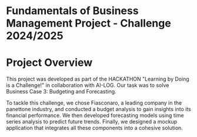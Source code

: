 # Fundamentals of Business Management Project - Challenge 2024/2025

# Project Overview

This project was developed as part of the HACKATHON "Learning by Doing is a Challenge!" in collaboration with AI-LOG. Our task was to solve Business Case 3: Budgeting and Forecasting.

To tackle this challenge, we chose Fiasconaro, a leading company in the panettone industry, and conducted a budget analysis to gain insights into its financial performance. We then developed forecasting models using time series analysis to predict future trends. Finally, we designed a mockup application that integrates all these components into a cohesive solution.
